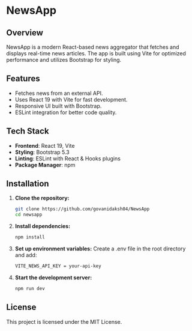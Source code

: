 # NewsApp

## Overview
NewsApp is a modern React-based news aggregator that fetches and displays real-time news articles. The app is built using Vite for optimized performance and utilizes Bootstrap for styling.

## Features
- Fetches news from an external API.
- Uses React 19 with Vite for fast development.
- Responsive UI built with Bootstrap.
- ESLint integration for better code quality.

## Tech Stack
- **Frontend**: React 19, Vite
- **Styling**: Bootstrap 5.3
- **Linting**: ESLint with React & Hooks plugins
- **Package Manager**: npm

## Installation

1. **Clone the repository:**
   ```sh
   git clone https://github.com/govanidaksh04/NewsApp
   cd newsapp

2. **Install dependencies:**
   ```sh
   npm install

3. **Set up environment variables:**
   Create a .env file in the root directory and add:
   ```sh
   VITE_NEWS_API_KEY = your-api-key

4. **Start the development server:**
   ```sh
   npm run dev

## License
This project is licensed under the MIT License.

   
